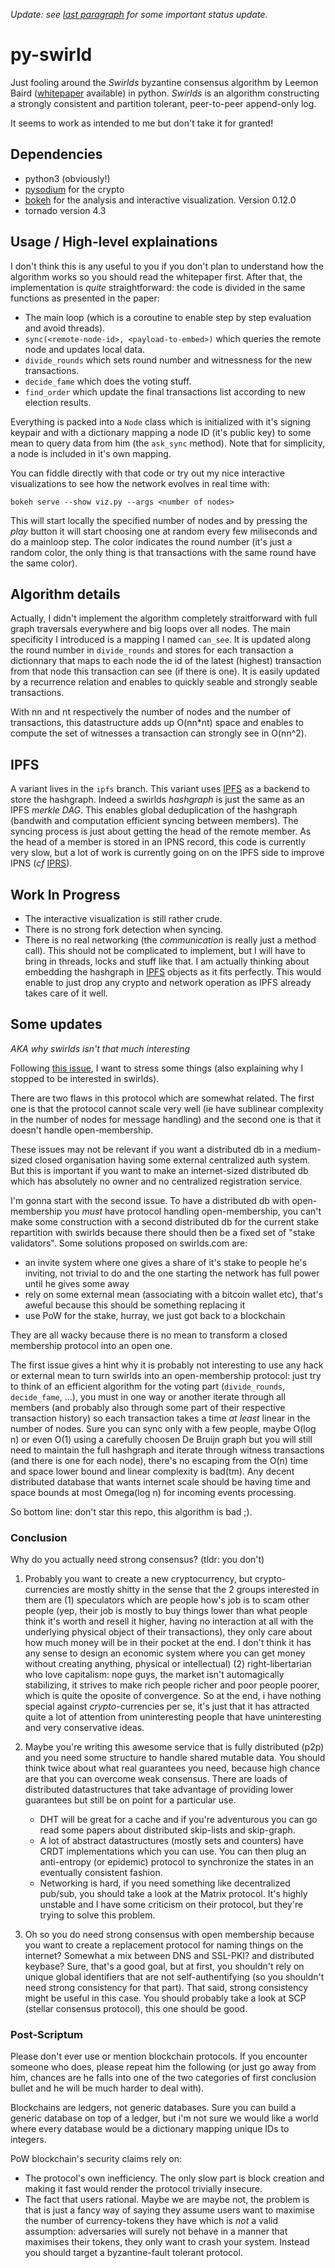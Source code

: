 _Update: see [last paragraph](#some-updates) for some important status update._

# py-swirld

Just fooling around the _Swirlds_ byzantine consensus algorithm by Leemon Baird
([whitepaper](https://www.swirlds.com/downloads/SWIRLDS-TR-2016-01.pdf)
available) in python. _Swirlds_ is an algorithm constructing a strongly
consistent and partition tolerant, peer-to-peer append-only log.

It seems to work as intended to me but don't take it for granted!


## Dependencies

- python3 (obviously!)
- [pysodium](https://pypi.python.org/pypi/pysodium) for the crypto
- [bokeh](http://bokeh.pydata.org/en/latest/) for the analysis and interactive
  visualization. Version 0.12.0
- tornado version 4.3

## Usage / High-level explainations

I don't think this is any useful to you if you don't plan to understand how the
algorithm works so you should read the whitepaper first. After that, the
implementation is _quite_ straightforward: the code is divided in the same
functions as presented in the paper:

- The main loop (which is a coroutine to enable step by step evaluation and
  avoid threads).
- `sync(<remote-node-id>, <payload-to-embed>)` which queries the remote node
  and updates local data.
- `divide_rounds` which sets round number and witnessness for the new
  transactions.
- `decide_fame` which does the voting stuff.
- `find_order` which update the final transactions list according to new
  election results.

Everything is packed into a `Node` class which is initialized with it's signing
keypair and with a dictionary mapping a node ID (it's public key) to some mean
to query data from him (the `ask_sync` method). Note that for simplicity, a
node is included in it's own mapping.

You can fiddle directly with that code or try out my nice interactive
visualizations to see how the network evolves in real time with:

```shell
bokeh serve --show viz.py --args <number of nodes>
```

This will start locally the specified number of nodes and by pressing the
_play_ button it will start choosing one at random every few miliseconds and do
a mainloop step. The color indicates the round number (it's just a random
color, the only thing is that transactions with the same round have the same
color).

## Algorithm details

Actually, I didn't implement the algorithm completely straitforward with full
graph traversals everywhere and big loops over all nodes. The main specificity
I introduced is a mapping I named `can_see`. It is updated along the round
number in `divide_rounds` and stores for each transaction a dictionnary that
maps to each node the id of the latest (highest) transaction from that node
this transaction can see (if there is one). It is easily updated by a
recurrence relation and enables to quickly seable and strongly seable
transactions.

With nn and nt respectively the number of nodes and the number of transactions,
this datastructure adds up O(nn\*nt) space and enables to compute the set of
witnesses a transaction can strongly see in O(nn^2).

## IPFS

A variant lives in the `ipfs` branch. This variant uses [IPFS](http://ipfs.io/)
as a backend to store the hashgraph. Indeed a swirlds _hashgraph_ is just the
same as an IPFS _merkle DAG_. This enables global deduplication of the
hashgraph (bandwith and computation efficient syncing between members). The
syncing process is just about getting the head of the remote member. As the
head of a member is stored in an IPNS record, this code is currently very slow,
but a lot of work is currently going on on the IPFS side to improve IPNS (_cf_
[IPRS](https://github.com/ipfs/go-iprs)).

## Work In Progress

- The interactive visualization is still rather crude.
- There is no strong fork detection when syncing.
- There is no real networking (the _communication_ is really just a method
  call). This should not be complicated to implement, but I will have to bring
  in threads, locks and stuff like that. I am actually thinking about embedding
  the hashgraph in [IPFS](http://ipfs.io/) objects as it fits perfectly. This
  would enable to just drop any crypto and network operation as IPFS already
  takes care of it well.

## Some updates

_AKA why swirlds isn't *that* much interesting_

Following [this issue](https://github.com/Lapin0t/py-swirld/issues/1), I want
to stress some things (also explaining why I stopped to be interested in
swirlds).

There are two flaws in this protocol which are somewhat related. The first one
is that the protocol cannot scale very well (ie have sublinear complexity in
the number of nodes for message handling) and the second one is that it doesn't
handle open-membership.

These issues may not be relevant if you want a distributed db in a medium-sized
closed organisation having some external centralized auth system. But this is
important if you want to make an internet-sized distributed db which has
absolutely no owner and no centralized registration service.

I'm gonna start with the second issue. To have a distributed db with
open-membership you *must* have protocol handling open-membership, you can't
make some construction with a second distributed db for the current stake
repartition with swirlds because there should then be a fixed set of "stake
validators". Some solutions proposed on swirlds.com are:

- an invite system where one gives a share of it's stake to people he's
  inviting, not trivial to do and the one starting the network has full power
  until he gives some away
- rely on some external mean (associating with a bitcoin wallet etc), that's
  aweful because this should be something replacing it
- use PoW for the stake, hurray, we just got back to a blockchain

They are all wacky because there is no mean to transform a closed membership
protocol into an open one.

The first issue gives a hint why it is probably not interesting to use any hack
or external mean to turn swirlds into an open-membership protocol: just try to
think of an efficient algorithm for the voting part (`divide_rounds`,
`decide_fame`, ...), you must in one way or another iterate through all members
(and probably also through some part of their respective transaction history)
so each transaction takes a time *at least* linear in the number of nodes. Sure
you can sync only with a few people, maybe O(log n) or even O(1) using a
carefully choosen De Bruijn graph but you will still need to maintain the full
hashgraph and iterate through witness transactions (and there is one for each
node), there's no escaping from the O(n) time and space lower bound and linear
complexity is bad(tm). Any decent distributed database that wants internet
scale should be having time and space bounds at most Omega(log n) for incoming
events processing.

So bottom line: don't star this repo, this algorithm is bad ;).

### Conclusion

Why do you actually need strong consensus? (tldr: you don't)

1. Probably you want to create a new cryptocurrency, but crypto-currencies are
   mostly shitty in the sense that the 2 groups interested in them are (1)
   speculators which are people how's job is to scam other people (yep, their
   job is mostly to buy things lower than what people think it's worth and
   resell it higher, having no interaction at all with the underlying physical
   object of their transactions), they only care about how much money will be
   in their pocket at the end. I don't think it has any sense to design an
   economic system where you can get money without creating anything, physical
   or intellectual) (2) right-libertarian who love capitalism: nope guys, the
   market isn't automagically stabilizing, it strives to make rich people
   richer and poor people poorer, which is quite the oposite of convergence.
   So at the end, i have nothing special against *crypto*-currencies per se,
   it's just that it has attracted quite a lot of attention from uninteresting
   people that have uninteresting and very conservative ideas.

2. Maybe you're writing this awesome service that is fully distributed (p2p)
   and you need some structure to handle shared mutable data. You should think
   twice about what real guarantees you need, because high chance are that you
   can overcome weak consensus. There are loads of distributed datastructures
   that take advantage of providing lower guarantees but still be on point for
   a particular use.

   - DHT will be great for a cache and if you're adventurous you can go read
     some papers about distributed skip-lists and skip-graph.
   - A lot of abstract datastructures (mostly sets and counters) have CRDT
     implementations which you can use. You can then plug an anti-entropy (or
     epidemic) protocol to synchronize the states in an eventually consistent
     fashion.
   - Networking is hard, if you need something like decentralized pub/sub, you
     should take a look at the Matrix protocol. It's highly unstable and I have
     some criticism on their protocol, but they're trying to solve this
     problem.

3. Oh so you do need strong consensus with open membership because you want to
   create a replacement protocol for naming things on the internet? Somewhat a
   mix between DNS and SSL-PKI? and distributed keybase? Sure, that's a good
   goal, but at first, you shouldn't rely on unique global identifiers that are
   not self-authentifying (so you shouldn't need strong consistency for that
   part). That said, strong consistency might be useful in this case. You
   should probably take a look at SCP (stellar consensus protocol), this one
   should be good.

### Post-Scriptum

Please don't ever use or mention blockchain protocols. If you encounter someone
who does, please repeat him the following (or just go away from him, chances
are he falls into one of the two categories of first conclusion bullet and he
will be much harder to deal with).

Blockchains are ledgers, not generic databases. Sure you can build a
generic database on top of a ledger, but i'm not sure we would like a world
where every database would be a dictionary mapping unique IDs to integers.

PoW blockchain's security claims rely on:

- The protocol's own inefficiency. The only slow part is block creation and
  making it fast would render the protocol trivially insecure.
- The fact that users rational. Maybe we are maybe not, the problem is that is
  just a fancy way of saying they assume users want to maximise the number of
  currency-tokens they have which is *not* a valid assumption: adversaries will
  surely not behave in a manner that maximises their tokens, they only want to
  crash your system. Instead you should target a byzantine-fault tolerant
  protocol.
